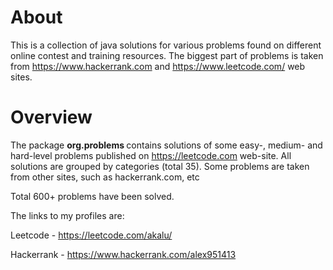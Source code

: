 
About 
============

This is a collection of java solutions for various problems found on different online contest and training resources. 
The biggest part of problems is taken from https://www.hackerrank.com and https://www.leetcode.com/ web sites.



Overview
===========

The package <b> org.problems </b> contains solutions of some easy-, medium- and hard-level problems published on https://leetcode.com web-site. All solutions are grouped by categories (total 35).
Some problems are taken from other sites, such as hackerrank.com, etc

Total 600+ problems have been solved.

The links to my profiles are:

Leetcode - https://leetcode.com/akalu/

Hackerrank - https://www.hackerrank.com/alex951413

